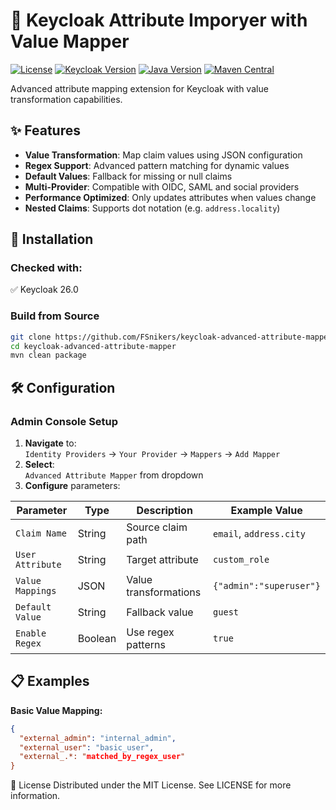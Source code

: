 # 🔑 Keycloak Attribute Imporyer with Value Mapper

[![License](https://img.shields.io/badge/License-MIT-green.svg)](https://github.com/FSnikers/KeycloakAttributeImporterValueMapper/blob/master/LICENSE)
[![Keycloak Version](https://img.shields.io/badge/Keycloak-18.0%2B-blue)](https://www.keycloak.org)
[![Java Version](https://img.shields.io/badge/Java-11%2B-orange)](https://openjdk.org)
[![Maven Central](https://img.shields.io/maven-central/v/io.github.FSnikers/keycloak-advanced-attribute-mapper)](https://search.maven.org/artifact/io.github.FSnikers/keycloak-advanced-attribute-mapper)

Advanced attribute mapping extension for Keycloak with value transformation capabilities.

## ✨ Features

- **Value Transformation**: Map claim values using JSON configuration
- **Regex Support**: Advanced pattern matching for dynamic values
- **Default Values**: Fallback for missing or null claims
- **Multi-Provider**: Compatible with OIDC, SAML and social providers
- **Performance Optimized**: Only updates attributes when values change
- **Nested Claims**: Supports dot notation (e.g. `address.locality`)

## 🚀 Installation

### Checked with:
✅ Keycloak 26.0

### Build from Source
```bash
git clone https://github.com/FSnikers/keycloak-advanced-attribute-mapper.git
cd keycloak-advanced-attribute-mapper
mvn clean package
```

## 🛠 Configuration

### Admin Console Setup
1. **Navigate** to:  
   `Identity Providers` → `Your Provider` → `Mappers` → `Add Mapper`
2. **Select**:  
   `Advanced Attribute Mapper` from dropdown
3. **Configure** parameters:

| Parameter        | Type    | Description                     | Example Value                |
|------------------|---------|---------------------------------|------------------------------|
| `Claim Name`     | String  | Source claim path               | `email`, `address.city`      |
| `User Attribute` | String  | Target attribute                | `custom_role`                |
| `Value Mappings` | JSON    | Value transformations           | `{"admin":"superuser"}`      |
| `Default Value`  | String  | Fallback value                  | `guest`                      |
| `Enable Regex`   | Boolean | Use regex patterns              | `true`                       |

## 📋 Examples

**Basic Value Mapping:**
```json
{
  "external_admin": "internal_admin",
  "external_user": "basic_user",
  "external_.*: "matched_by_regex_user"
}
```


📜 License
Distributed under the MIT License. See LICENSE for more information.

